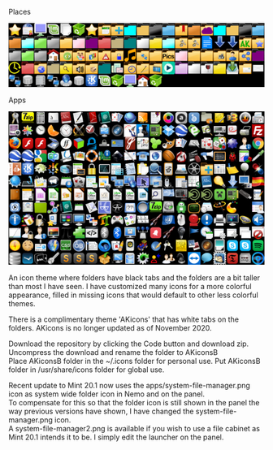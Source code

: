 Places

![](sample.png)

Apps

![](sample2.png)

An icon theme where folders have black tabs and the folders are a bit taller than most I have seen.
I have customized many icons for a more colorful appearance, filled in missing icons that would default to other less colorful themes.

There is a complimentary theme 'AKicons' that has white tabs on the folders.
AKicons is no longer updated as of November 2020.

Download the repository by clicking the Code button and download zip.  Uncompress the download and rename the folder to AKiconsB<br>
Place AKiconsB folder in the ~/.icons folder for personal use.
Put AKiconsB folder in /usr/share/icons folder for global use.

Recent update to Mint 20.1 now uses the apps/system-file-manager.png icon as system wide folder icon in Nemo and on the panel.  <br>
To compensate for this so that the folder icon is still shown in the panel the way previous versions have shown, I have changed the system-file-manager.png icon.<br>
A system-file-manager2.png is available if you wish to use a file cabinet as Mint 20.1 intends it to be.  I simply edit the launcher on the panel.
